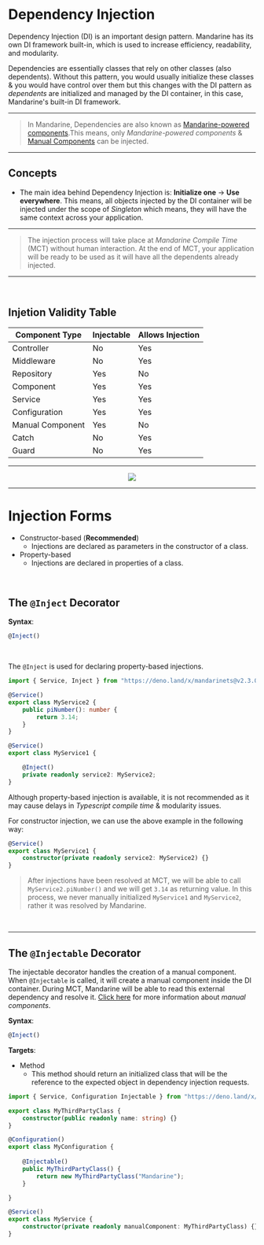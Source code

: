 # Dependency Injection
Dependency Injection (DI) is an important design pattern. Mandarine has its own DI framework built-in, which is used to increase efficiency, readability, and modularity.

Dependencies are essentially classes that rely on other classes (also dependents). Without this pattern, you would usually initialize these classes & you would have control over them but this changes with the DI pattern as _dependents_ are initialized and managed by the DI container, in this case, Mandarine's built-in DI framework.

----

> In Mandarine, Dependencies are also known as [Mandarine-powered components](/docs/mandarine/components).This means, only _Mandarine-powered components_ & [Manual Components](/docs/mandarine/manual-components) can be injected.

----

## Concepts

- The main idea behind Dependency Injection is: **Initialize one** -> **Use everywhere**. This means, all objects injected by the DI container will be injected under the scope of _Singleton_ which means, they will have the same context across your application.

----
> The injection process will take place at _Mandarine Compile Time_ (MCT) without human interaction. At the end of MCT, your application will be ready to be used as it will have all the dependents already injected. 
-----
&nbsp;

## Injetion Validity Table

| Component Type      | Injectable | Allows Injection |
| ------------------- | ---------- | ---------------- |  
| Controller          | No         |  Yes             |
| Middleware          | No         |  Yes             |
| Repository          | Yes        |  No              |
| Component           | Yes        |  Yes             |
| Service             | Yes        |  Yes             |
| Configuration       | Yes        |  Yes             |
| Manual Component    | Yes        |  No              |
| Catch               | No         |  Yes             |
| Guard               | No         |  Yes             |

-----

<center><img src="https://raw.githubusercontent.com/mandarineorg/mandarinets/master/docs/web/mandarine/images/DependencyInjectionDiagram.svg" /></center>

-----

# Injection Forms

- Constructor-based (**Recommended**)
    - Injections are declared as parameters in the constructor of a class.
- Property-based
    - Injections are declared in properties of a class.

&nbsp;

## The `@Inject` Decorator

**Syntax**:
```typescript
@Inject()
```
&nbsp;

The `@Inject` is used for declaring property-based injections.

```typescript
import { Service, Inject } from "https://deno.land/x/mandarinets@v2.3.0/mod.ts";

@Service()
export class MyService2 {
    public piNumber(): number {
        return 3.14;
    }       
}

@Service()
export class MyService1 {

    @Inject()
    private readonly service2: MyService2;
}
```

Although property-based injection is available, it is not recommended as it may cause delays in _Typescript compile time_ & modularity issues.

For constructor injection, we can use the above example in the following way:

```typescript
@Service()
export class MyService1 {
    constructor(private readonly service2: MyService2) {}
}
```

> After injections have been resolved at MCT, we will be able to call `MyService2.piNumber()` and we will get `3.14` as returning value. In this process, we never manually initialized `MyService1` and `MyService2`, rather it was resolved by Mandarine.

&nbsp;

----

## The `@Injectable` Decorator
The injectable decorator handles the creation of a manual component. When `@Injectable` is called, it will create a manual component inside the DI container. During MCT, Mandarine will be able to read this external dependency and resolve it. [Click here](docs/mandarine/manual-components) for more information about _manual components_.

**Syntax**:
```typescript
@Inject()
```

**Targets**:
 - Method
     - This method should return an initialized class that will be the reference to the expected object in dependency injection requests.
     
```typescript
import { Service, Configuration Injectable } from "https://deno.land/x/mandarinets@v2.3.0/mod.ts";

export class MyThirdPartyClass {
    constructor(public readonly name: string) {}
}

@Configuration()
export class MyConfiguration {
    
    @Injectable()
    public MyThirdPartyClass() {
        return new MyThirdPartyClass("Mandarine");
    }    

}

@Service()
export class MyService {
    constructor(private readonly manualComponent: MyThirdPartyClass) {}
}
```
